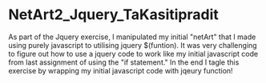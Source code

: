 # NetArt2_Jquery_TaKasitipradit
As part of the Jquery exercise, I manipulated my initial "netArt" that I made using purely javascript to utilising jquery $(funtion).
It was very challenging to figure out how to use a jquery code to work like my initial javascript code from last assignment of using the "if statement."
In the end I tagle this exercise by wrapping my initial javascript code with jqeury function!
